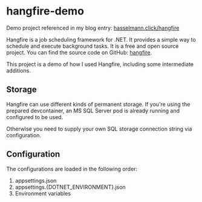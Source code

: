 # hangfire-demo

Demo project referenced in my blog entry: [hasselmann.click/hangfire](https://www.hasselmann.click/hangfire)

Hangfire is a job scheduling framework for .NET. It provides a simple way to schedule and execute background tasks. It is a free and open source project. You can find the source code on GitHub: [hangfire](https://github.com/HangfireIO/Hangfire).

This project is a demo of how I used Hangfire, including some intermediate additions.

## Storage

Hangfire can use different kinds of permanent storage. If you're using the prepared devcontainer, an MS SQL Server pod is already running and configured to be used.

Otherwise you need to supply your own SQL storage connection string via configuration.

## Configuration

The configurations are loaded in the following order:
1. appsettings.json
1. appsettings.{DOTNET_ENVIRONMENT}.json
1. Environment variables
